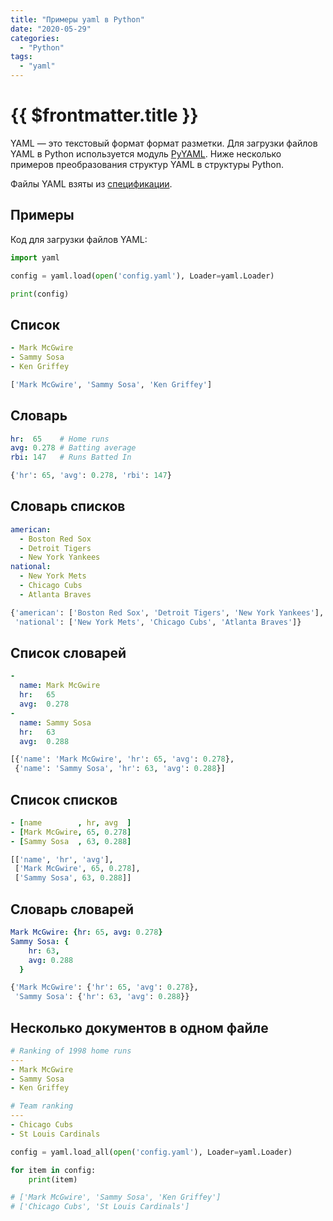 ```yaml
---
title: "Примеры yaml в Python"
date: "2020-05-29"
categories: 
  - "Python"
tags: 
  - "yaml"
---
```


# {{ $frontmatter.title }}

YAML — это текстовый формат формат разметки. Для загрузки файлов YAML в Python используется модуль [PyYAML](https://pyyaml.org/). Ниже несколько примеров преобразования структур YAML в структуры Python.

Файлы YAML взяты из [спецификации](https://yaml.org/spec/1.2/spec.html).

## Примеры

Код для загрузки файлов YAML:

```python
import yaml

config = yaml.load(open('config.yaml'), Loader=yaml.Loader)

print(config)
```

## Список

```yaml
- Mark McGwire
- Sammy Sosa
- Ken Griffey
```

```python
['Mark McGwire', 'Sammy Sosa', 'Ken Griffey']
```

## Словарь

```yaml
hr:  65    # Home runs
avg: 0.278 # Batting average
rbi: 147   # Runs Batted In
```

```python
{'hr': 65, 'avg': 0.278, 'rbi': 147}
```

## Словарь списков

```yaml
american:
  - Boston Red Sox
  - Detroit Tigers
  - New York Yankees
national:
  - New York Mets
  - Chicago Cubs
  - Atlanta Braves
```

```python
{'american': ['Boston Red Sox', 'Detroit Tigers', 'New York Yankees'],
 'national': ['New York Mets', 'Chicago Cubs', 'Atlanta Braves']}
```

## Список словарей

```yaml
-
  name: Mark McGwire
  hr:   65
  avg:  0.278
-
  name: Sammy Sosa
  hr:   63
  avg:  0.288
```

```python
[{'name': 'Mark McGwire', 'hr': 65, 'avg': 0.278},
 {'name': 'Sammy Sosa', 'hr': 63, 'avg': 0.288}]
```

## Список списков

```yaml
- [name        , hr, avg  ]
- [Mark McGwire, 65, 0.278]
- [Sammy Sosa  , 63, 0.288]
```

```python
[['name', 'hr', 'avg'], 
 ['Mark McGwire', 65, 0.278], 
 ['Sammy Sosa', 63, 0.288]]
```

## Словарь словарей

```yaml
Mark McGwire: {hr: 65, avg: 0.278}
Sammy Sosa: {
    hr: 63,
    avg: 0.288
  }
```

```python
{'Mark McGwire': {'hr': 65, 'avg': 0.278}, 
 'Sammy Sosa': {'hr': 63, 'avg': 0.288}}
```

## Несколько документов в одном файле

```yaml
# Ranking of 1998 home runs
---
- Mark McGwire
- Sammy Sosa
- Ken Griffey

# Team ranking
---
- Chicago Cubs
- St Louis Cardinals
```

```python
config = yaml.load_all(open('config.yaml'), Loader=yaml.Loader)

for item in config:
    print(item)

# ['Mark McGwire', 'Sammy Sosa', 'Ken Griffey']
# ['Chicago Cubs', 'St Louis Cardinals']
```
